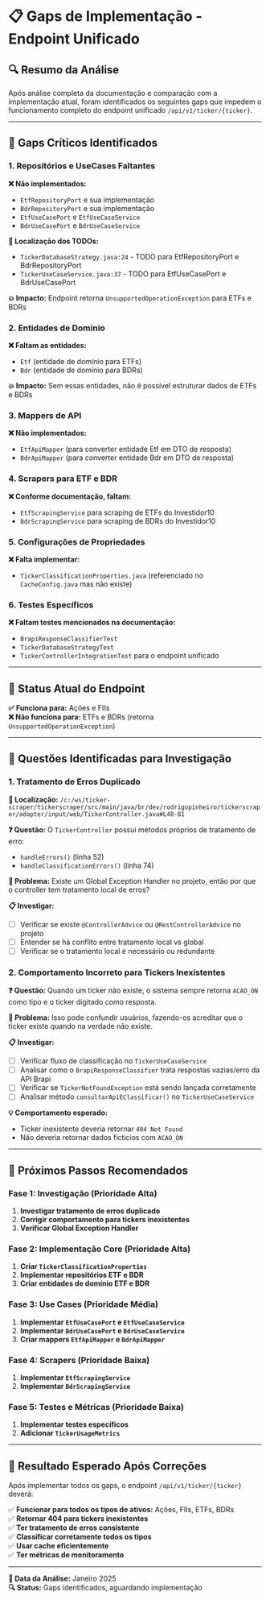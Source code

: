 # 📋 Gaps de Implementação - Endpoint Unificado

## 🔍 **Resumo da Análise**

Após análise completa da documentação e comparação com a implementação atual, foram identificados os seguintes gaps que impedem o funcionamento completo do endpoint unificado `/api/v1/ticker/{ticker}`.

---

## 🔴 **Gaps Críticos Identificados**

### **1. Repositórios e UseCases Faltantes**

**❌ Não implementados:**
- `EtfRepositoryPort` e sua implementação
- `BdrRepositoryPort` e sua implementação  
- `EtfUseCasePort` e `EtfUseCaseService`
- `BdrUseCasePort` e `BdrUseCaseService`

**📍 Localização dos TODOs:**
- `TickerDatabaseStrategy.java:24` - TODO para EtfRepositoryPort e BdrRepositoryPort
- `TickerUseCaseService.java:37` - TODO para EtfUseCasePort e BdrUseCasePort

**💥 Impacto:** Endpoint retorna `UnsupportedOperationException` para ETFs e BDRs

### **2. Entidades de Domínio**

**❌ Faltam as entidades:**
- `Etf` (entidade de domínio para ETFs)
- `Bdr` (entidade de domínio para BDRs)

**💥 Impacto:** Sem essas entidades, não é possível estruturar dados de ETFs e BDRs

### **3. Mappers de API**

**❌ Não implementados:**
- `EtfApiMapper` (para converter entidade Etf em DTO de resposta)
- `BdrApiMapper` (para converter entidade Bdr em DTO de resposta)

### **4. Scrapers para ETF e BDR**

**❌ Conforme documentação, faltam:**
- `EtfScrapingService` para scraping de ETFs do Investidor10
- `BdrScrapingService` para scraping de BDRs do Investidor10

### **5. Configurações de Propriedades**

**❌ Falta implementar:**
- `TickerClassificationProperties.java` (referenciado no `CacheConfig.java` mas não existe)

### **6. Testes Específicos**

**❌ Faltam testes mencionados na documentação:**
- `BrapiResponseClassifierTest` 
- `TickerDatabaseStrategyTest`
- `TickerControllerIntegrationTest` para o endpoint unificado

---

## 🎯 **Status Atual do Endpoint**

**✅ Funciona para:** Ações e FIIs  
**❌ Não funciona para:** ETFs e BDRs (retorna `UnsupportedOperationException`)

---

## 🚨 **Questões Identificadas para Investigação**

### **1. Tratamento de Erros Duplicado**

**📍 Localização:** `/c:/ws/ticker-scraper/tickerscraper/src/main/java/br/dev/rodrigopinheiro/tickerscraper/adapter/input/web/TickerController.java#L48-81`

**❓ Questão:** O `TickerController` possui métodos próprios de tratamento de erro:
- `handleErrors()` (linha 52)
- `handleClassificationErrors()` (linha 74)

**🤔 Problema:** Existe um Global Exception Handler no projeto, então por que o controller tem tratamento local de erros?

**📋 Investigar:**
- [ ] Verificar se existe `@ControllerAdvice` ou `@RestControllerAdvice` no projeto
- [ ] Entender se há conflito entre tratamento local vs global
- [ ] Verificar se o tratamento local é necessário ou redundante

### **2. Comportamento Incorreto para Tickers Inexistentes**

**❓ Questão:** Quando um ticker não existe, o sistema sempre retorna `ACAO_ON` como tipo e o ticker digitado como resposta.

**🤔 Problema:** Isso pode confundir usuários, fazendo-os acreditar que o ticker existe quando na verdade não existe.

**📋 Investigar:**
- [ ] Verificar fluxo de classificação no `TickerUseCaseService`
- [ ] Analisar como o `BrapiResponseClassifier` trata respostas vazias/erro da API Brapi
- [ ] Verificar se `TickerNotFoundException` está sendo lançada corretamente
- [ ] Analisar método `consultarApiEClassificar()` no `TickerUseCaseService`

**💡 Comportamento esperado:** 
- Ticker inexistente deveria retornar `404 Not Found`
- Não deveria retornar dados fictícios com `ACAO_ON`

---

## 📝 **Próximos Passos Recomendados**

### **Fase 1: Investigação (Prioridade Alta)**
1. **Investigar tratamento de erros duplicado**
2. **Corrigir comportamento para tickers inexistentes**
3. **Verificar Global Exception Handler**

### **Fase 2: Implementação Core (Prioridade Alta)**
1. **Criar `TickerClassificationProperties`**
2. **Implementar repositórios ETF e BDR**
3. **Criar entidades de domínio ETF e BDR**

### **Fase 3: Use Cases (Prioridade Média)**
1. **Implementar `EtfUseCasePort` e `EtfUseCaseService`**
2. **Implementar `BdrUseCasePort` e `BdrUseCaseService`**
3. **Criar mappers `EtfApiMapper` e `BdrApiMapper`**

### **Fase 4: Scrapers (Prioridade Baixa)**
1. **Implementar `EtfScrapingService`**
2. **Implementar `BdrScrapingService`**

### **Fase 5: Testes e Métricas (Prioridade Baixa)**
1. **Implementar testes específicos**
2. **Adicionar `TickerUsageMetrics`**

---

## 🎯 **Resultado Esperado Após Correções**

Após implementar todos os gaps, o endpoint `/api/v1/ticker/{ticker}` deverá:

✅ **Funcionar para todos os tipos de ativos:** Ações, FIIs, ETFs, BDRs  
✅ **Retornar 404 para tickers inexistentes**  
✅ **Ter tratamento de erros consistente**  
✅ **Classificar corretamente todos os tipos**  
✅ **Usar cache eficientemente**  
✅ **Ter métricas de monitoramento**  

---

**📅 Data da Análise:** Janeiro 2025  
**🔍 Status:** Gaps identificados, aguardando implementação